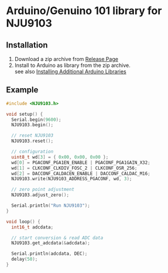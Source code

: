 # Arduino/Genuino 101 library for NJU9103

## Installation

1. Download a zip archive from [Release Page](https://github.com/NewJapanRadio/NJU9103_Arduino_library/releases)
2. Install to Arduino as library from the zip archive.  
   see also [Installing Additional Arduino Libraries](https://www.arduino.cc/en/Guide/Libraries)

## Example

```cpp
#include <NJU9103.h>

void setup() {
  Serial.begin(9600);
  NJU9103.begin();

  // reset NJU9103
  NJU9103.reset();

  // configuration
  uint8_t wd[3] = { 0x00, 0x00, 0x00 };
  wd[0] = PGACONF_PGA1EN_ENABLE | PGACONF_PGA1GAIN_X32;
  wd[1] = CLKCONF_CLKDIV_FOSC_2 | CLKCONF_OSR_256;
  wd[2] = DACCONF_CALDACEN_ENABLE | DACCONF_CALDAC_M16;
  NJU9103.write(NJU9103_ADDRESS_PGACONF, wd, 3);

  // zero point adjustment
  NJU9103.adjust_zero();

  Serial.println("Run NJU9103");
}

void loop() {
  int16_t adcdata;

  // start conversion & read ADC data
  NJU9103.get_adcdata(&adcdata);

  Serial.println(adcdata, DEC);
  delay(50);
}
```
